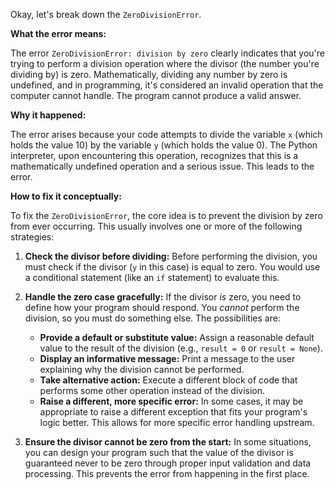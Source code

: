 Okay, let's break down the `ZeroDivisionError`.

**What the error means:**

The error `ZeroDivisionError: division by zero` clearly indicates that you're trying to perform a division operation where the divisor (the number you're dividing by) is zero.  Mathematically, dividing any number by zero is undefined, and in programming, it's considered an invalid operation that the computer cannot handle. The program cannot produce a valid answer.

**Why it happened:**

The error arises because your code attempts to divide the variable `x` (which holds the value 10) by the variable `y` (which holds the value 0). The Python interpreter, upon encountering this operation, recognizes that this is a mathematically undefined operation and a serious issue. This leads to the error.

**How to fix it conceptually:**

To fix the `ZeroDivisionError`, the core idea is to prevent the division by zero from ever occurring. This usually involves one or more of the following strategies:

1.  **Check the divisor before dividing:**
    Before performing the division, you must check if the divisor (`y` in this case) is equal to zero. You would use a conditional statement (like an `if` statement) to evaluate this.

2.  **Handle the zero case gracefully:**
    If the divisor *is* zero, you need to define how your program should respond.  You *cannot* perform the division, so you must do something else. The possibilities are:

    *   **Provide a default or substitute value:** Assign a reasonable default value to the result of the division (e.g., `result = 0` or `result = None`).
    *   **Display an informative message:** Print a message to the user explaining why the division cannot be performed.
    *   **Take alternative action:** Execute a different block of code that performs some other operation instead of the division.
    *   **Raise a different, more specific error:** In some cases, it may be appropriate to raise a different exception that fits your program's logic better. This allows for more specific error handling upstream.

3.  **Ensure the divisor cannot be zero from the start:**
     In some situations, you can design your program such that the value of the divisor is guaranteed never to be zero through proper input validation and data processing. This prevents the error from happening in the first place.
